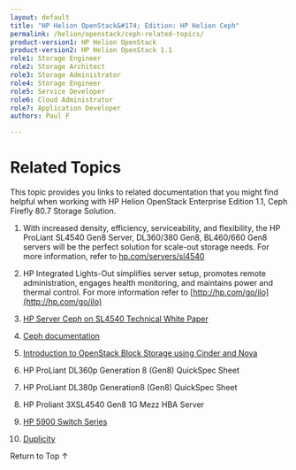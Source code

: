 ```yaml
---
layout: default
title: "HP Helion OpenStack&#174; Edition: HP Helion Ceph"
permalink: /helion/openstack/ceph-related-topics/
product-version1: HP Helion OpenStack
product-version2: HP Helion OpenStack 1.1
role1: Storage Engineer
role2: Storage Architect 
role3: Storage Administrator 
role4: Storage Engineer
role5: Service Developer 
role6: Cloud Administrator 
role7: Application Developer 
authors: Paul F

---
```

<!--UNDER REVISION-->


<script>

function PageRefresh {
onLoad="window.refresh"
}

PageRefresh();

</script>
<!--
<p style="font-size: small;"> <a href="/helion/openstack/install-beta/kvm/">&#9664; PREV</a> | <a href="/helion/openstack/install-beta-overview/">&#9650; UP</a> | <a href="/helion/openstack/install-beta/esx/">NEXT &#9654;</a> </p>--->


# Related Topics

This topic provides you links to related documentation that you might find helpful when working with HP Helion OpenStack Enterprise Edition 1.1, Ceph Firefly 80.7 Storage Solution. 


1. With increased density, efficiency, serviceability, and flexibility, the HP ProLiant SL4540 Gen8 Server, DL360/380 Gen8, BL460/660 Gen8 servers will be the perfect solution for scale-out storage needs. For more information, refer to [hp.com/servers/sl4540](hp.com/servers/sl4540)

2. HP Integrated Lights-Out simplifies server setup, promotes remote administration, engages health monitoring, and maintains power and thermal control. For more information refer to  [http://hp.com/go/ilo](http://hp.com/go/ilo)

3. [HP Server Ceph on SL4540 Technical White Paper](http://h20195.www2.hp.com/V2/GetDocument.aspx?docname=4AA5-2799ENW&cc=us&lc=en)

4. [Ceph documentation](http://ceph.com/docs/master/)

5. [Introduction to OpenStack Block Storage using Cinder and Nova](http://docs.openstack.org/)

6. HP ProLiant DL360p Generation 8 (Gen8) QuickSpec Sheet

7. HP ProLiant DL380p Generation8 (Gen8) QuickSpec Sheet

8. HP Proliant 3XSL4540 Gen8 1G Mezz HBA Server

9. [HP 5900 Switch Series](http://h17007.www1.hp.com/us/en/networking/products/switches/HP_5900_Switch_Series/index.aspx#.VAeNxGXn9Co)
10. [Duplicity](http://duplicity.nongnu.org/)



<a href="#top" style="padding:14px 0px 14px 0px; text-decoration: none;"> Return to Top &#8593; </a>
